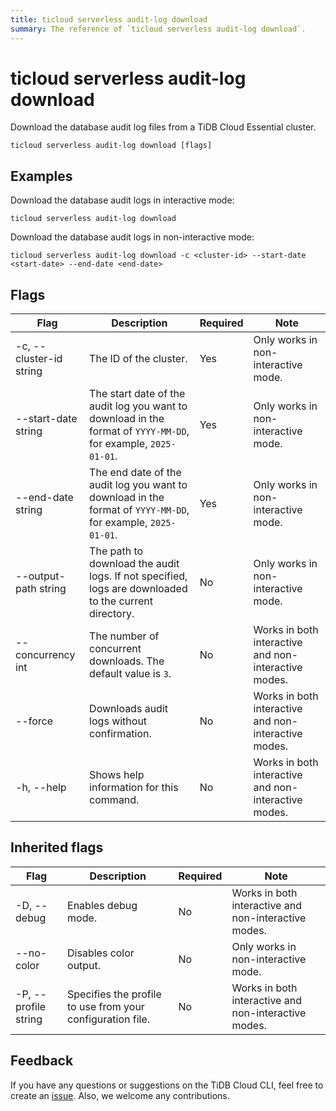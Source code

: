 ```yaml
---
title: ticloud serverless audit-log download
summary: The reference of `ticloud serverless audit-log download`.
---
```


# ticloud serverless audit-log download

Download the database audit log files from a TiDB Cloud Essential cluster.

```shell
ticloud serverless audit-log download [flags]
```

## Examples

Download the database audit logs in interactive mode:

```shell
ticloud serverless audit-log download
```

Download the database audit logs in non-interactive mode:

```shell
ticloud serverless audit-log download -c <cluster-id> --start-date <start-date> --end-date <end-date>
```

## Flags

| Flag                    | Description                                                                                   | Required | Note                                                 |
|-------------------------|-----------------------------------------------------------------------------------------------|----------|------------------------------------------------------|
| -c, --cluster-id string | The ID of the cluster.                                                                        | Yes      | Only works in non-interactive mode.                  |
| --start-date string     | The start date of the audit log you want to download in the format of `YYYY-MM-DD`, for example, `2025-01-01`. | Yes      | Only works in non-interactive mode.                  |
| --end-date string       | The end date of the audit log you want to download in the format of `YYYY-MM-DD`, for example, `2025-01-01`.   | Yes      | Only works in non-interactive mode.                  |
| --output-path string    | The path to download the audit logs. If not specified, logs are downloaded to the current directory.  | No       | Only works in non-interactive mode.                  |
| --concurrency int       | The number of concurrent downloads. The default value is `3`.                                                             | No       | Works in both interactive and non-interactive modes. |
| --force                 | Downloads audit logs without confirmation.                                                                | No       | Works in both interactive and non-interactive modes. |
| -h, --help              | Shows help information for this command.                                                      | No       | Works in both interactive and non-interactive modes. |

## Inherited flags

| Flag                 | Description                                                                                          | Required | Note                                                                                                             |
|----------------------|------------------------------------------------------------------------------------------------------|----------|------------------------------------------------------------------------------------------------------------------|
| -D, --debug          | Enables debug mode.                                                                                   | No       | Works in both interactive and non-interactive modes.                                                             |
| --no-color           | Disables color output.                                                                                | No       | Only works in non-interactive mode.                                                                              |
| -P, --profile string | Specifies the profile to use from your configuration file.                                                         | No       | Works in both interactive and non-interactive modes.                                                             |

## Feedback

If you have any questions or suggestions on the TiDB Cloud CLI, feel free to create an [issue](https://github.com/tidbcloud/tidbcloud-cli/issues/new/choose). Also, we welcome any contributions.
